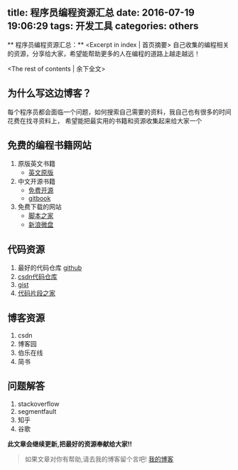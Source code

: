 title: 程序员编程资源汇总
date: 2016-07-19 19:06:29
tags: 开发工具
categories: others
---
** 程序员编程资源汇总：** <Excerpt in index | 首页摘要>
    自己收集的编程相关的资源，分享给大家，希望能帮助更多的人在编程的道路上越走越远！
<!-- more -->
<The rest of contents | 余下全文>

## 为什么写这边博客？
每个程序员都会面临一个问题，如何搜索自己需要的资料，我自己也有很多的时间花费在找寻资料上，
希望能把最实用的书籍和资源收集起来给大家一个

## 免费的编程书籍网站
1. 原版英文书籍
    - [英文原版](http://www.salttiger.com/)
2. 中文开源书籍
    - [免费开源](https://github.com/vhf/free-programming-books/blob/master/free-programming-books-zh.md)
    - [gitbook](https://www.gitbook.com)
3. 免费下载的网站
    - [脚本之家](http://www.jb51.net/jiaoben/)
    - [新浪微盘](http://vdisk.weibo.com/)


## 代码资源

1. 最好的代码仓库 [github](https://github.com/)
2. [csdn代码仓库](https://code.csdn.net/)
3. [gist](https://gist.github.com/)
4. [代码片段之家](http://www.phpxs.com/code/)

## 博客资源
1. csdn
2. 博客园
3. 伯乐在线
4. 简书

## 问题解答
1. stackoverflow
2. segmentfault
3. 知乎
4. 谷歌

**此文章会继续更新,把最好的资源奉献给大家!!**

> 如果文章对你有帮助,请去我的博客留个言吧! [我的博客][1]

[1]: http://geeksblog.cc

